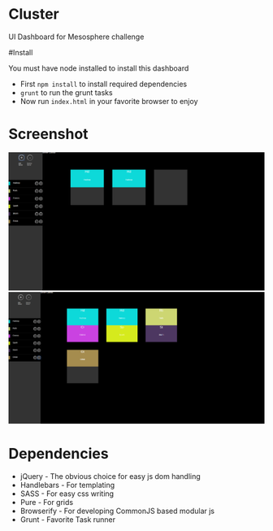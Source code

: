 Cluster
=======

UI Dashboard for Mesosphere challenge

#Install

You must have node installed to install this dashboard

- First `npm install` to install required dependencies
- `grunt` to run the grunt tasks
- Now run `index.html` in your favorite browser to enjoy

# Screenshot

![1](https://raw.githubusercontent.com/apsdehal/Cluster/master/assets/screenshots/1.png)
![2](https://raw.githubusercontent.com/apsdehal/Cluster/master/assets/screenshots/2.png)

# Dependencies

- jQuery - The obvious choice for easy js dom handling
- Handlebars - For templating 
- SASS - For easy css writing
- Pure - For grids
- Browserify - For developing CommonJS based modular js
- Grunt - Favorite Task runner
